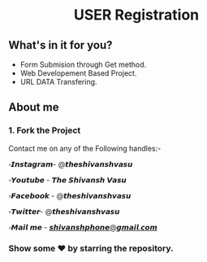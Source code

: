 <h1 align=center> USER Registration </h1>

## What's in it for you?
- Form Submision through Get method.
- Web Developement Based Project.
- URL DATA Transfering.


## About me

### 1. Fork the Project
Contact me on any of the Following handles:-

▫️𝙄𝙣𝙨𝙩𝙖𝙜𝙧𝙖𝙢- @𝙩𝙝𝙚𝙨𝙝𝙞𝙫𝙖𝙣𝙨𝙝𝙫𝙖𝙨𝙪

▫️𝙔𝙤𝙪𝙩𝙪𝙗𝙚 - 𝙏𝙝𝙚 𝙎𝙝𝙞𝙫𝙖𝙣𝙨𝙝 𝙑𝙖𝙨𝙪 

▫️𝙁𝙖𝙘𝙚𝙗𝙤𝙤𝙠  - @𝙩𝙝𝙚𝙨𝙝𝙞𝙫𝙖𝙣𝙨𝙝𝙫𝙖𝙨𝙪 

▫️𝙏𝙬𝙞𝙩𝙩𝙚𝙧- @𝙩𝙝𝙚𝙨𝙝𝙞𝙫𝙖𝙣𝙨𝙝𝙫𝙖𝙨𝙪 

▫️𝙈𝙖𝙞𝙡 𝙢𝙚 - 𝙨𝙝𝙞𝙫𝙖𝙣𝙨𝙝𝙥𝙝𝙤𝙣𝙚@𝙜𝙢𝙖𝙞𝙡.𝙘𝙤𝙢



### Show some ❤ by starring the repository.
